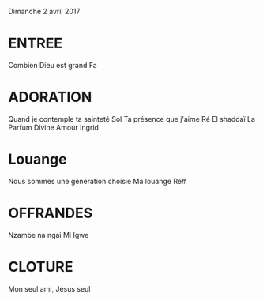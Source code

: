 Dimanche 2 avril 2017

# ENTREE
Combien Dieu est grand Fa

# ADORATION
Quand je contemple ta sainteté Sol
Ta présence que j'aime Ré
El shaddaï La
Parfum
Divine Amour Ingrid

# Louange
Nous sommes une génération choisie
Ma louange Ré#

# OFFRANDES
Nzambe na ngai Mi
Igwe

# CLOTURE
Mon seul ami, Jésus seul
